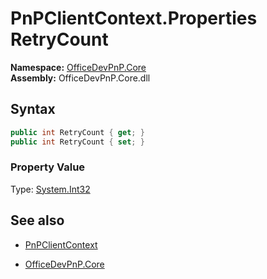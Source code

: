 # PnPClientContext.Properties RetryCount
**Namespace:** [OfficeDevPnP.Core](OfficeDevPnP.Core.md)  
**Assembly:** OfficeDevPnP.Core.dll  
## Syntax
```C#
public int RetryCount { get; }
public int RetryCount { set; }
```

### Property Value
Type: [System.Int32](System.Int32.md) 

## See also
- [PnPClientContext](PnPClientContext.md) 

- [OfficeDevPnP.Core](OfficeDevPnP.Core.md)
